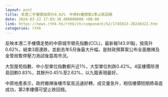 ```yaml
---
layout: post
title: 本港二手樓價按周升0.62%　中原料樓價第2季止跌回穩
date: 2024-03-22 17:03:38.000000000 +08:00
link: https://news.rthk.hk/rthk/ch/component/k2/1745813-20240322.htm
categories: rthk
---
```


反映本港二手樓價走勢的中原城市領先指數(CCL)，最新報143.91點，按周升0.62%，結束3周連跌，並創去年5月後最大升幅，是財政預算案公布全面撤辣及金管局暫停壓力測試後當周市況。

大型屋苑指數、中小型單位指數都升近1%，大型單位則跌0.42%。4區樓價除港島回軟0.83%，其餘升0.45%至2.62%，以九龍表現最好。

中原地產表示，政府撤辣後樓市氣氛迅速好轉，成交量急升，相信樓價短期將尋底成功，第2季樓價可望止跌回穩。
